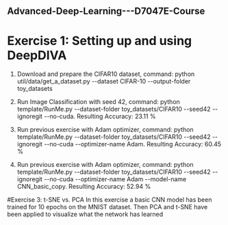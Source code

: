 ## Advanced-Deep-Learning---D7047E-Course

# Exercise 1: Setting up and using DeepDIVA
1. Download and prepare the CIFAR10 dataset, command: python util/data/get_a_dataset.py --dataset CIFAR-10 --output-folder toy_datasets

2. Run Image Classification with seed 42, command: python template/RunMe.py --dataset-folder toy_datasets/CIFAR10 --seed42 --ignoregit --no-cuda. Resulting Accuracy: 23.11 %

3. Run previous exercise with Adam optimizer, command: python template/RunMe.py --dataset-folder toy_datasets/CIFAR10 --seed42 --ignoregit --no-cuda --optimizer-name Adam. Resulting Accuracy: 60.45 %

4. Run previous exercise with Adam optimizer, command: python template/RunMe.py --dataset-folder toy_datasets/CIFAR10 --seed42 --ignoregit --no-cuda --optimizer-name Adam --model-name CNN_basic_copy. Resulting Accuracy: 52.94 %

#Exercise 3: t-SNE vs. PCA
In this exercise a basic CNN model has been trained for 10 epochs on the MNIST dataset. Then PCA and t-SNE have been applied to visualize what the network has learned
